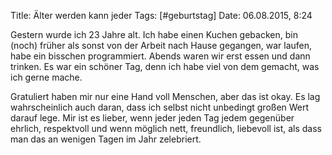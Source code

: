 Title: Älter werden kann jeder
Tags: [#geburtstag]
Date: 06.08.2015, 8:24

Gestern wurde ich 23 Jahre alt. Ich habe einen Kuchen gebacken, bin (noch) früher als sonst von der Arbeit nach Hause gegangen, war laufen, habe ein bisschen programmiert. Abends waren wir erst essen und dann trinken. Es war ein schöner Tag, denn ich habe viel von dem gemacht, was ich gerne mache.

Gratuliert haben mir nur eine Hand voll Menschen, aber das ist okay. Es lag wahrscheinlich auch daran, dass ich selbst nicht unbedingt großen Wert darauf lege. Mir ist es lieber, wenn jeder jeden Tag jedem gegenüber ehrlich, respektvoll und wenn möglich nett, freundlich, liebevoll ist, als dass man das an wenigen Tagen im Jahr zelebriert.
